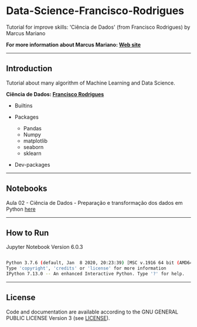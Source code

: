 # Data-Science-Francisco-Rodrigues

Tutorial for improve skills: 'Ciência de Dados' (from Francisco Rodrigues) by Marcus Mariano

**For more information about Marcus Mariano: [Web site](https://marcusmariano.github.io/mmariano/)**  


---

## Introduction

Tutorial about many algorithm of Machine Learning and Data Science.

**Ciência de Dados: [Francisco Rodrigues](https://www.youtube.com/playlist?list=PLSc7xcwCGNh1PJrPfLaH4MMjfDl48tmGM)**

- Builtins    

- Packages
    - Pandas
    - Numpy
    - matplotlib
    - seaborn
    - sklearn    

- Dev-packages

---

## Notebooks

Aula 02 - Ciência de Dados - Preparação e transformação dos dados em Python [here](https://github.com/Data-Science-Python-Marcus-Mariano/Data-Science-Francisco-Rodrigues/blob/master/Aula%2002%20-%20Ci%C3%AAncia%20de%20Dados%20-%20Prepara%C3%A7%C3%A3o%20e%20transforma%C3%A7%C3%A3o%20dos%20dados%20em%20Python.ipynb)

---

## How to Run

Jupyter Notebook Version 6.0.3

```sh

Python 3.7.6 (default, Jan  8 2020, 20:23:39) [MSC v.1916 64 bit (AMD64)]
Type 'copyright', 'credits' or 'license' for more information
IPython 7.13.0 -- An enhanced Interactive Python. Type '?' for help.

```

---

## License

Code and documentation are available according to the GNU GENERAL PUBLIC LICENSE Version 3 (see [LICENSE](https://www.gnu.org/licenses/gpl.html)).
